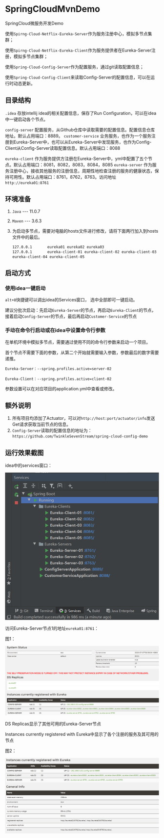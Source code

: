 # SpringCloudMvnDemo

SpringCloud微服务开发Demo

使用`Spirng-Cloud-Netflix-Eureka-Server`作为服务注册中心，模拟多节点集群；

使用`Spirng-Cloud-Netflix-Eureka-Client`作为服务提供者在Eureka-Server注册，模拟多节点集群；

使用`Spring-Cloud-Config-Server`作为配置服务，通过git读取配置信息；

使用`Spring-Cloud-Config-Client`来读取Config-Server的配置信息，可以在运行时动态更新。



## 目录结构

`.idea`  存放intellij idea的相关配置信息，保存了Run Configuration，可以在idea中一键启动各个节点。

`config-server`  配置服务，从Github仓库中读取需要的配置信息。配置信息仓库地址。默认占用端口：8889。
`customer-service`  业务服务，也作为一个服务注册到Eureka-Server中，也可以从Eureka-Server中发现服务，也作为Config-Client从Config-Server读取配置信息。默认占用端口：8088

`eureka-client`  作为服务提供方注册在Eureka-Server中，yml中配置了五个节点。默认占用端口：8081，8082，8083，8084，8085
`eureka-server`  作为服务注册中心，接收其他服务的注册信息，周期性地检查注册的服务的健康状态，保持可用性。默认占用端口：8761，8762，8763。访问地址`http://eureka01:8761`



## 环境准备

1. `Java`  --- 11.0.7

2. `Maven` --- 3.6.3

3. 为启动多节点，需要对电脑的hosts文件进行修改，请将下面两行加入到hosts文件中的最后。

   ```
   127.0.0.1       eureka01 eureka02 eureka03
   127.0.0.1       eureka-client-01 eureka-client-02 eureka-client-03 eureka-client-04 eureka-client-05
   ```



## 启动方式

### 使用idea一键启动

`alt+8`快捷键可以调出idea的Services窗口， 选中全部即可一键启动。

建议分批次启动：先启动`Eureka-Server`的节点，再启动`Eureka-Client`的节点，接着启动`Config-Server`的节点，最后再启动`Customer-Service`的节点



### 手动在命令行启动或在idea中设置命令行参数

在单机环境中模拟多节点，需要通过使用不同的命令行参数来启动一个项目。

首个节点不需要下面的参数，从第二个开始就需要输入参数，参数最后的数字需要递推。

```
Eureka-Server：--spring.profiles.active=server-02

Eureka-Client：--spring.profiles.active=client-02
```

参数设置可以在对应项目的application.yml中查看或修改。



## 额外说明

1. 所有项目均添加了Actuator，可以对`http://host:port/actuator/info`发送Get请求获取当前节点的信息。
2. `Config-Server`读取的配置信息的地址为：`https://github.com/TwinkleSevenStream/spring-cloud-config-demo`



## 运行效果截图

idea中的services窗口：

![services](readme_resources/services.png)



访问Eureka-Server节点1的地址`eureka01:8761`：

图1：

![eureka-server-01](readme_resources/eureka-server-01.png)

DS Replicas显示了其他可用的Eureka-Server节点

Instances currently registered with Eureka中显示了各个注册的服务及其可用的节点



图2：

![eureka-server-02](readme_resources/eureka-server-02.png)

